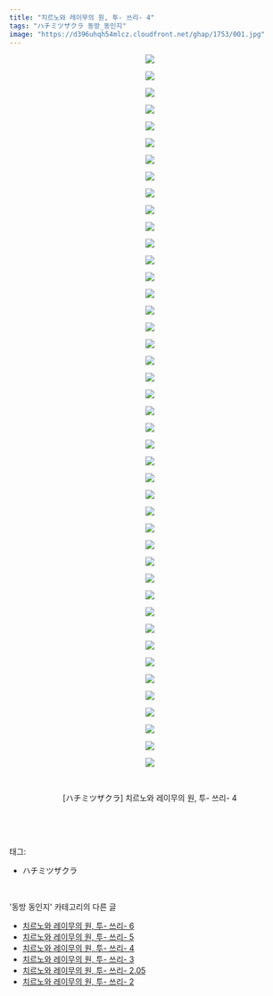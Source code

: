 ```yaml
---
title: "치르노와 레이무의 원, 투- 쓰리- 4"
tags: "ハチミツザクラ 동방_동인지"
image: "https://d396uhqh54mlcz.cloudfront.net/ghap/1753/001.jpg"
---
```

<div class="article">
<p style="text-align: center; clear: none; float: none;"><img src="{{ site.imgserver7 }}/ghap/1753/001.jpg"/></p>
<p style="text-align: center; clear: none; float: none;"><img src="{{ site.imgserver7 }}/ghap/1753/002.jpg"/></p>
<p style="text-align: center; clear: none; float: none;"><img src="{{ site.imgserver7 }}/ghap/1753/003.jpg"/></p>
<p style="text-align: center; clear: none; float: none;"><img src="{{ site.imgserver7 }}/ghap/1753/004.jpg"/></p>
<p style="text-align: center; clear: none; float: none;"><img src="{{ site.imgserver7 }}/ghap/1753/005.jpg"/></p>
<p style="text-align: center; clear: none; float: none;"><img src="{{ site.imgserver7 }}/ghap/1753/006.jpg"/></p>
<p style="text-align: center; clear: none; float: none;"><img src="{{ site.imgserver7 }}/ghap/1753/007.jpg"/></p>
<p style="text-align: center; clear: none; float: none;"><img src="{{ site.imgserver7 }}/ghap/1753/008.jpg"/></p>
<p style="text-align: center; clear: none; float: none;"><img src="{{ site.imgserver7 }}/ghap/1753/009.jpg"/></p>
<p style="text-align: center; clear: none; float: none;"><img src="{{ site.imgserver7 }}/ghap/1753/010.jpg"/></p>
<p style="text-align: center; clear: none; float: none;"><img src="{{ site.imgserver7 }}/ghap/1753/011.jpg"/></p>
<p style="text-align: center; clear: none; float: none;"><img src="{{ site.imgserver7 }}/ghap/1753/012.jpg"/></p>
<p style="text-align: center; clear: none; float: none;"><img src="{{ site.imgserver7 }}/ghap/1753/013.jpg"/></p>
<p style="text-align: center; clear: none; float: none;"><img src="{{ site.imgserver7 }}/ghap/1753/014.jpg"/></p>
<p style="text-align: center; clear: none; float: none;"><img src="{{ site.imgserver7 }}/ghap/1753/015.jpg"/></p>
<p style="text-align: center; clear: none; float: none;"><img src="{{ site.imgserver7 }}/ghap/1753/016.jpg"/></p>
<p style="text-align: center; clear: none; float: none;"><img src="{{ site.imgserver7 }}/ghap/1753/017.jpg"/></p>
<p style="text-align: center; clear: none; float: none;"><img src="{{ site.imgserver7 }}/ghap/1753/018.jpg"/></p>
<p style="text-align: center; clear: none; float: none;"><img src="{{ site.imgserver7 }}/ghap/1753/019.jpg"/></p>
<p style="text-align: center; clear: none; float: none;"><img src="{{ site.imgserver7 }}/ghap/1753/020.jpg"/></p>
<p style="text-align: center; clear: none; float: none;"><img src="{{ site.imgserver7 }}/ghap/1753/021.jpg"/></p>
<p style="text-align: center; clear: none; float: none;"><img src="{{ site.imgserver7 }}/ghap/1753/022.jpg"/></p>
<p style="text-align: center; clear: none; float: none;"><img src="{{ site.imgserver7 }}/ghap/1753/023.jpg"/></p>
<p style="text-align: center; clear: none; float: none;"><img src="{{ site.imgserver7 }}/ghap/1753/024.jpg"/></p>
<p style="text-align: center; clear: none; float: none;"><img src="{{ site.imgserver7 }}/ghap/1753/025.jpg"/></p>
<p style="text-align: center; clear: none; float: none;"><img src="{{ site.imgserver7 }}/ghap/1753/026.jpg"/></p>
<p style="text-align: center; clear: none; float: none;"><img src="{{ site.imgserver7 }}/ghap/1753/027.jpg"/></p>
<p style="text-align: center; clear: none; float: none;"><img src="{{ site.imgserver7 }}/ghap/1753/028.jpg"/></p>
<p style="text-align: center; clear: none; float: none;"><img src="{{ site.imgserver7 }}/ghap/1753/029.jpg"/></p>
<p style="text-align: center; clear: none; float: none;"><img src="{{ site.imgserver7 }}/ghap/1753/030.jpg"/></p>
<p style="text-align: center; clear: none; float: none;"><img src="{{ site.imgserver7 }}/ghap/1753/031.jpg"/></p>
<p style="text-align: center; clear: none; float: none;"><img src="{{ site.imgserver7 }}/ghap/1753/032.jpg"/></p>
<p style="text-align: center; clear: none; float: none;"><img src="{{ site.imgserver7 }}/ghap/1753/033.jpg"/></p>
<p style="text-align: center; clear: none; float: none;"><img src="{{ site.imgserver7 }}/ghap/1753/034.jpg"/></p>
<p style="text-align: center; clear: none; float: none;"><img src="{{ site.imgserver7 }}/ghap/1753/035.jpg"/></p>
<p style="text-align: center; clear: none; float: none;"><img src="{{ site.imgserver7 }}/ghap/1753/036.jpg"/></p>
<p style="text-align: center; clear: none; float: none;"><img src="{{ site.imgserver7 }}/ghap/1753/037.jpg"/></p>
<p style="text-align: center; clear: none; float: none;"><img src="{{ site.imgserver7 }}/ghap/1753/038.jpg"/></p>
<p style="text-align: center; clear: none; float: none;"><img src="{{ site.imgserver7 }}/ghap/1753/039.jpg"/></p>
<p style="text-align: center; clear: none; float: none;"><img src="{{ site.imgserver7 }}/ghap/1753/040.jpg"/></p>
<p style="text-align: center; clear: none; float: none;"><img src="{{ site.imgserver7 }}/ghap/1753/041.jpg"/></p>
<p style="text-align: center; clear: none; float: none;"><img src="{{ site.imgserver7 }}/ghap/1753/042.jpg"/></p>
<p style="text-align: center; clear: none; float: none;"><img src="{{ site.imgserver7 }}/ghap/1753/043.jpg"/></p>
<p style="text-align: center; clear: none; float: none;"><br/></p>
<p style="text-align: center; clear: none; float: none;">[ハチミツザクラ] 치르노와 레이무의 원, 투- 쓰리- 4</p>
<p><br/></p>
</div><br/>
<div class="tagTrail">
<p>태그: </p>
<ul>
<li>ハチミツザクラ</li>
</ul>
</div><br/>
<div class="another">
<p>'동방 동인지' 카테고리의 다른 글</p>
<ul>
<li><a href="/ghap_1755">치르노와 레이무의 원, 투- 쓰리- 6</a></li>
<li><a href="/ghap_1754">치르노와 레이무의 원, 투- 쓰리- 5</a></li>
<li><a href="/ghap_1753">치르노와 레이무의 원, 투- 쓰리- 4</a></li>
<li><a href="/ghap_1752">치르노와 레이무의 원, 투- 쓰리- 3</a></li>
<li><a href="/ghap_1751">치르노와 레이무의 원, 투- 쓰리- 2.05</a></li>
<li><a href="/ghap_1750">치르노와 레이무의 원, 투- 쓰리- 2</a></li>
</ul>
</div><br/>
<div class="cb_module cb_fluid">
<div class="cb_wrt cb_profile">
</div><!-- commentList close -->
</div><br/>
